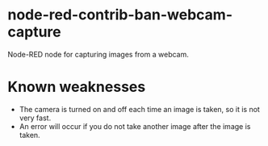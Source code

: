 # node-red-contrib-ban-webcam-capture

Node-RED node for capturing images from a webcam. 

# Known weaknesses

* The camera is turned on and off each time an image is taken, so it is not very fast.
* An error will occur if you do not take another image after the image is taken.
